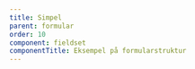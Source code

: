 ```yaml
---
title: Simpel
parent: formular
order: 10
component: fieldset
componentTitle: Eksempel på formularstruktur
---
```

